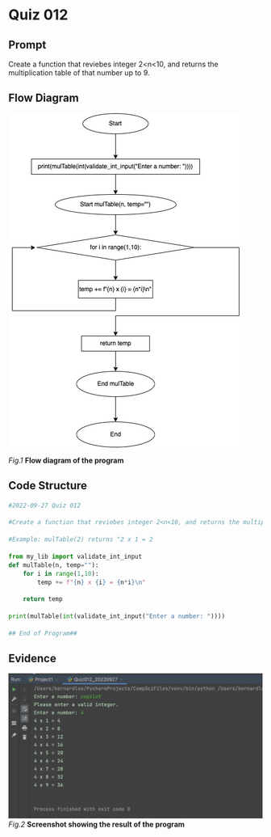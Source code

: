 # Quiz 012

## Prompt
Create a function that reviebes integer 2<n<10, and returns the multiplication table of that number up to 9.

## Flow Diagram
![](Quiz012_FlowDiagram2.jpg)

*Fig.1* **Flow diagram of the program**

## Code Structure 
```.py
#2022-09-27 Quiz 012

#Create a function that reviebes integer 2<n<10, and returns the multiplication table of that number up to 9.

#Example: mulTable(2) returns "2 x 1 = 2

from my_lib import validate_int_input
def mulTable(n, temp=""):
    for i in range(1,10):
        temp += f"{n} x {i} = {n*i}\n"

    return temp

print(mulTable(int(validate_int_input("Enter a number: "))))

## End of Program##
```

## Evidence
![](Quiz012_Evidence2.jpg)
*Fig.2* **Screenshot showing the result of the program**

